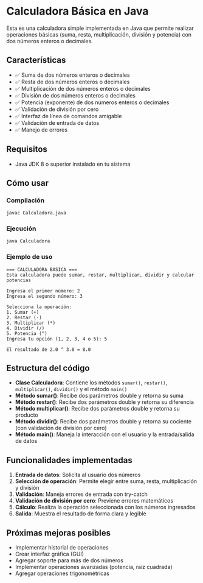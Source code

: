 # Calculadora Básica en Java

Esta es una calculadora simple implementada en Java que permite realizar operaciones básicas (suma, resta, multiplicación, división y potencia) con dos números enteros o decimales.

## Características

- ✅ Suma de dos números enteros o decimales
- ✅ Resta de dos números enteros o decimales
- ✅ Multiplicación de dos números enteros o decimales
- ✅ División de dos números enteros o decimales
- ✅ Potencia (exponente) de dos números enteros o decimales
- ✅ Validación de división por cero
- ✅ Interfaz de línea de comandos amigable
- ✅ Validación de entrada de datos
- ✅ Manejo de errores

## Requisitos

- Java JDK 8 o superior instalado en tu sistema

## Cómo usar

### Compilación
```bash
javac Calculadora.java
```

### Ejecución
```bash
java Calculadora
```

### Ejemplo de uso
```
=== CALCULADORA BÁSICA ===
Esta calculadora puede sumar, restar, multiplicar, dividir y calcular potencias

Ingresa el primer número: 2
Ingresa el segundo número: 3

Selecciona la operación:
1. Sumar (+)
2. Restar (-)
3. Multiplicar (*)
4. Dividir (/)
5. Potencia (^)
Ingresa tu opción (1, 2, 3, 4 o 5): 5

El resultado de 2.0 ^ 3.0 = 8.0
```

## Estructura del código

- **Clase Calculadora**: Contiene los métodos `sumar()`, `restar()`, `multiplicar()`, `dividir()` y el método `main()`
- **Método sumar()**: Recibe dos parámetros double y retorna su suma
- **Método restar()**: Recibe dos parámetros double y retorna su diferencia
- **Método multiplicar()**: Recibe dos parámetros double y retorna su producto
- **Método dividir()**: Recibe dos parámetros double y retorna su cociente (con validación de división por cero)
- **Método main()**: Maneja la interacción con el usuario y la entrada/salida de datos

## Funcionalidades implementadas

1. **Entrada de datos**: Solicita al usuario dos números
2. **Selección de operación**: Permite elegir entre suma, resta, multiplicación y división
3. **Validación**: Maneja errores de entrada con try-catch
4. **Validación de división por cero**: Previene errores matemáticos
5. **Cálculo**: Realiza la operación seleccionada con los números ingresados
6. **Salida**: Muestra el resultado de forma clara y legible

## Próximas mejoras posibles

- Implementar historial de operaciones
- Crear interfaz gráfica (GUI)
- Agregar soporte para más de dos números
- Implementar operaciones avanzadas (potencia, raíz cuadrada)
- Agregar operaciones trigonométricas
